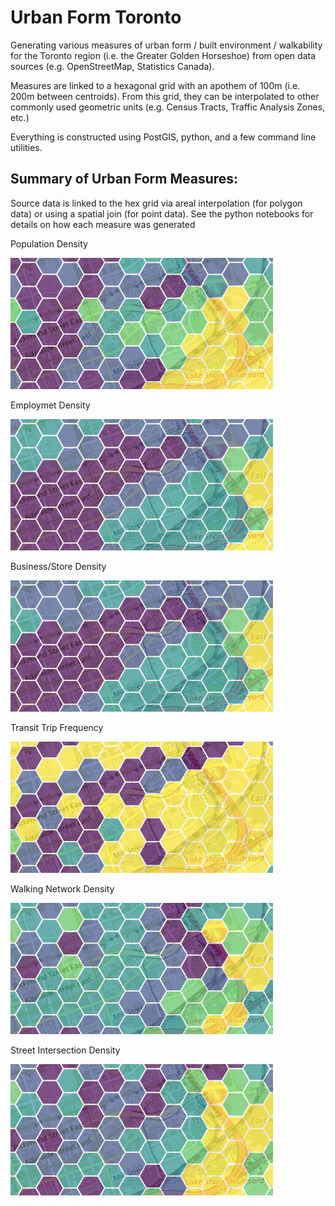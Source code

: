 # Urban Form Toronto

Generating various measures of urban form / built environment / walkability for the Toronto region (i.e. the Greater Golden Horseshoe) from open data sources (e.g. OpenStreetMap, Statistics Canada).

Measures are linked to a hexagonal grid with an apothem of 100m (i.e. 200m between centroids). From this grid, they can be interpolated to other commonly used geometric units (e.g. Census Tracts, Traffic Analysis Zones, etc.)

Everything is constructed using PostGIS, python, and a few command line utilities.

## Summary of Urban Form Measures:

Source data is linked to the hex grid via areal interpolation (for polygon data) or using a spatial join (for point data). See the python notebooks for details on how each measure was generated

Population Density

![](imgs/img_population.png)

Employmet Density

![](imgs/img_employment.png)

Business/Store Density

![](imgs/img_business.png)

Transit Trip Frequency

![](imgs/img_transit.png)

Walking Network Density

![](imgs/img_edge.png)

Street Intersection Density

![](imgs/img_intersections.png)

